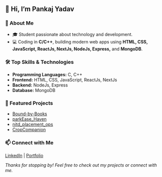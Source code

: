 ## 👋 Hi, I’m Pankaj Yadav

### 🚀 About Me
- 🎓 Student passionate about technology and development.
- 💻 Coding in **C/C++**, building modern web apps using **HTML, CSS, JavaScript, ReactJs, NextJs, NodeJs, Express,** and **MongoDB**.

### 🛠️ Top Skills & Technologies
- **Programming Languages:** C, C++
- **Frontend:** HTML, CSS, JavaScript, ReactJs, NextJs
- **Backend:** NodeJs, Express
- **Database:** MongoDB

### 🌟 Featured Projects
- [Bound-by-Books](https://github.com/pankajyadav22-26/Bound-by-Books)
- [parkEase_Haven](https://github.com/pankajyadav22-26/parkEase_Haven)
- [nitd_placement_ops](https://github.com/pankajyadav22-26/nitd_placement_ops)
- [CropCompanion](https://github.com/pankajyadav22-26/CropCompanion)

### 📫 Connect with Me
[LinkedIn](https://www.linkedin.com/in/pankaj-yadav29/) | [Portfolio](https://pankajyadav.onrender.com) 


*Thanks for stopping by! Feel free to check out my projects or connect with me.*
